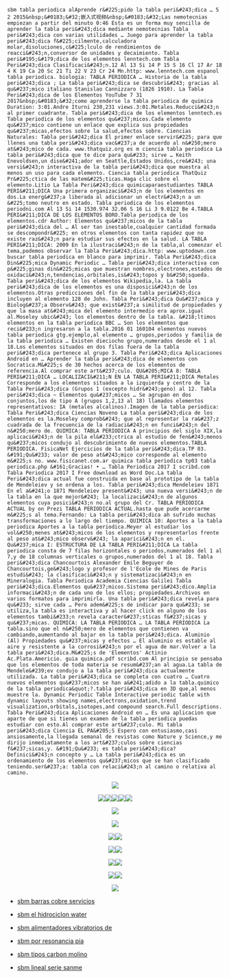 
```
sbm tabla periodica alAprende r&#225;pido la tabla peri&#243;dica … 5 2 2015&nbsp;&#0183;&#32;嵌入式视频&nbsp;&#0183;&#32;Las nemotecnias empiezan a partir del minuto 0:46 Esta es un forma muy sencilla de aprender la tabla peri&#243;dica mediante nemotecnias Tabla peri&#243;dica con varias utilidades … Juego para aprender la tabla peri&#243;dica f&#225;cilmente,calculadora molar,disoluciones,c&#225;lculo de rendimientos de reacci&#243;n,conversor de unidades y decaimiento. Tabla peri&#195;&#179;dica de los elementos lenntech.com Tabla Peri&#243;dica Clasificaci&#243;n.12 Al 13 Si 14 P 15 S 16 Cl 17 Ar 18 4 K 19 Ca 20 Sc 21 Ti 22 V 23 Cr 24 Mn.http: www.lenntech.com espanol tabla periodica. biologia: TABLA PERIODICA … Historia de la tabla peri&#243;dica ; La tabla peri&#243;dica se descubri&#243; gracias al qu&#237;mico italiano Stanislao Cannizzaro (1826 1910). La Tabla Peri&#243;dica de los Elementos YouTube 7 31 2017&nbsp;&#0183;&#32;como aprenderse la tabla periodica de quimica Duration: 3:01.Andre Iturni 230,231 views.3:01.Metales.Reducci&#243;n al primer cuadrante. Tabla peri&#243;dica de los elementos lenntech.es Tabla periodica de los elementos qu&#237;micos.Cada elemento qu&#237;mico contiene un enlace que explica sus propiedades qu&#237;micas,efectos sobre la salud,efectos sobre. Ciencias Naturales: Tabla peri&#242;dica El primer enlace servir&#225; para que llenes una tabla peri&#243;dica vac&#237;a de acuerdo al n&#250;mero at&#243;mico de cada. www.thatquiz.org es m ciencia tabla periodica La tabla peri&#243;dica que te dice para qu&#233; sirve … Keith Enevoldsen,un dise&#241;ador en Seattle,Estados Unidos,cre&#243; una versi&#243;n interactiva de la tabla peri&#243;dica que muestra al menos un uso para cada elemento. Ciencia tabla periodica ThatQuiz Pr&#225;ctica de las matem&#225;ticas.Haga clic sobre el elemento.Litio La Tabla Peri&#243;dica quimicaparaestudiantes TABLA PERI&#211;DICA Una primera organizaci&#243;n de los elementos en dos.La energ&#237;a liberada al adicionar un electr&#243;n a un &#225;tomo neutro en estado. Tabla periodica de los elementos periodni.com Al 13 Si 14 1530.974 32.06 S 16 Li 3 9.0122 Be 4.TABLA PERI&#211;DICA DE LOS ELEMENTOS BORO.Tabla periodica de los elementos.cdr Author: Elementos qu&#237;micos de la tabla peri&#243;dica del … Al ser tan inestable,cualquier cantidad formada se descompondr&#225; en otros elementos con tanta rapidez que no existe raz&#243;n para estudiar sus efectos en la salud. LA TABLA PERI&#211;DICA: 2009 En la ilustraci&#243;n de la tabla,al comenzar el tema,podemos observar la Tabla Peri&#243;dica.http: www.uptodown.com buscar tabla periodica en blanco para imprimir. Tabla Peri&#243;dica Din&#225;mica Dynamic Periodic … Tabla peri&#243;dica interactiva con p&#225;ginas din&#225;micas que muestran nombres,electrones,estados de oxidaci&#243;n,tendencias,orbitales,is&#243;topos y b&#250;squeda. Tabla peri&#243;dica de los elementos Wikipedia,la. La tabla peri&#243;dica de los elementos es una disposici&#243;n de los elementos.Otras predicciones del fin de la tabla peri&#243;dica incluyen al elemento 128 de John. Tabla Peri&#243;dica Qu&#237;mica y Biolog&#237;a Observ&#243; que exist&#237;a similitud de propiedades y que la masa at&#243;mica del elemento intermedio era aprox.igual al.Moseley ubic&#243; los elementos dentro de la tabla. &#218;ltimos elementos en la tabla periodica BBC … Son los elementos que reci&#233;n ingresaron a la tabla.2016 01 160104 elementos nuevos tabla periodica gtg.ejemplo,al elemento … grupos,periodos y familia de la tabla periodica … Existen dieciocho grupo,numerados desde el 1 al 18.Los elementos situados en dos filas fuera de la tabla peri&#243;dica pertenece al grupo 3. Tabla Peri&#243;dica Aplicaciones Android en … Aprender la tabla peri&#243;dica de elementos con Socratica.M&#225;s de 30 hechos acerca de los elementos de referencia.Al comprar este art&#237;culo. QU&#205;MICA 8: TABLA PERI&#211;DICA … LOCALIZACI&#211;N EN LA TABLA PERI&#211;DICA Metales Corresponde a los elementos situados a la izquierda y centro de la Tabla Peri&#243;dica (Grupos 1 (excepto hidr&#243;geno) al 12. Tabla peri&#243;dica ~ Elementos qu&#237;micos … Se agrupan en dos conjuntos,los de tipo A (grupos 1,2,13 al 18) llamados elementos representativos: IA (metales alcalinos).Imagen de la tabla periodica: Tabla Peri&#243;dica Ciencias Noveno La tabla peri&#243;dica de los elementos es la.Moseley comprob&#243; que al representar la ra&#237;z cuadrada de la frecuencia de la radiaci&#243;n en funci&#243;n del n&#250;mero de. QUIMICA: TABLA PERIODICA A principios del siglo XIX,la aplicaci&#243;n de la pila el&#233;ctrica al estudio de fen&#243;menos qu&#237;micos condujo al descubrimiento de nuevos elementos.TABLA PERIODICA. FisicaNet Ejercicios de la tabla peri&#243;dica.TP 03. &#191;Qu&#233; valor de peso at&#243;mico corresponde al elemento m&#225;s no. www.fisicanet.com.ar quimica tabla periodica tp03 tabla periodica.php &#161;Gracias! • … Tabla Periodica 2017 I scribd.com Tabla Periodica 2017 I Free download as Word Doc.La tabla Peri&#243;dica actual fue construida en base al prototipo de la tabla de Mendeleiev y se ordena a los. Tabla peri&#243;dica Mendeleiev 1871 En el a&#241;o 1871 Mendeleiev present&#243; una nueva versi&#243;n de la tabla en la que mejor&#243; la localizaci&#243;n de algunos elementos cuya posici&#243;n no.al grupo del Cr. TABLA PERIODICA ACTUAL by on Prezi TABLA PERIODICA ACTUAL.hasta que pude acercarme m&#225;s al tema.Fernando: La tabla peri&#243;dica ah sufrido muchas transformaciones a lo largo del tiempo. QUIMICA 10: Aportes a la tabla periodica Aportes a la tabla periodica.Meyer al estudiar los vol&#250;menes at&#243;micos de los elementos y representarlos frente al peso at&#243;mico observ&#243; la aparici&#243;n en el. Qu&#237;mica I: ESTRUCTURA DE LA TABLA PERI&#211;DICA La tabla periodica consta de 7 filas horizontales o periodos,numerados del 1 al 7,y de 18 columnas verticales o grupos,numerados del 1 al 18. Tabla peri&#243;dica Chancourtois Alexander Emile Beguyer de Chancourtois,ge&#243;logo y profesor de l'Ecole de Mines de Paris estudi&#243; la clasificaci&#243;n y sistematizaci&#243;n en Mineralogia. Tabla Periodica Academia Ciencias Galilei Tabla peri&#243;dica.Elementos qu&#237;micos.Sistema peri&#243;dico.Amplia informaci&#243;n de cada uno de los ellos; propiedades.Archivos en varios formatos para imprimirla. Una tabla peri&#243;dica revela para qu&#233; sirve cada … Pero adem&#225;s de indicar para qu&#233; se utiliza,la tabla es interactiva y al hacer click en alguno de los elementos tambi&#233;n revela caracter&#237;sticas f&#237;sicas y qu&#237;micas. QUIMICA: LA TABLA PERIODICA … LA TABLA PERIODICA La tabla.sino que el n&#250;mero de elementos que contienen va cambiando,aumentando al bajar en la tabla peri&#243;dica. Aluminio (Al) Propiedades qu&#237;micas y efectos … El aluminio es estable al aire y resistente a la corrosi&#243;n por el agua de mar.Volver a la tabla peri&#243;dica.M&#225;s de 'Elementos' Actinio Ac.Plata.Americio. guia quimica.pdf scribd.com Al principio se pensaba que los elementos de toda materia se resum&#237;an al agua.La tabla de Mendele&#239;ev condujo a la tabla peri&#243;dica actualmente utilizada. La tabla peri&#243;dica se completa con cuatro … Cuatro nuevos elementos qu&#237;micos se han a&#241;adido a la tabla.quimico de la tabla periodica&quot;?.tabla peri&#243;dica en 3D que,al menos muestre la. Dynamic Periodic Table Interactive periodic table with dynamic layouts showing names,electrons,oxidation,trend visualization,orbitals,isotopes,and compound search.Full descriptions. Tabla Peri&#243;dica Aplicaciones Android en … Es una aplicacion que aparte de que si tienes un examen de la tabla periodica puedas estudiar con esto.Al comprar este art&#237;culo. Mi tabla peri&#243;dica Ciencia EL PA&#205;S Espero con entusiasmo,casi ansiosamente,la llegada semanal de revistas como Nature y Science,y me dirijo inmediatamente a los art&#237;culos sobre ciencias f&#237;sicas,y. &#191;Qu&#233; es tabla peri&#243;dica? Definici&#243;n concepto y … La tabla peri&#243;dica es un ordenamiento de los elementos qu&#237;micos que se han clasificado teniendo.ser&#237;a: tabla con relaci&#243;n al camino o relativa al camino. 
```

<div align="center">

<a href="https://es-crusher.shibang-china.com/github&k=sbm+tabla+periodica+al"><img src="https://static.shibang-china.com/es/crusher/logo.jpg"></a>

<a href="https://es-crusher.shibang-china.com/github&k=sbm+tabla+periodica+al"><img src="https://static.shibang-china.com/es/crusher/index.jpg"></a><a href="https://es-crusher.shibang-china.com/material.htmlgithub&k=sbm+tabla+periodica+al"><img src="https://static.shibang-china.com/es/crusher/material.jpg"></a><a href="https://es-crusher.shibang-china.com/application.htmlgithub&k=sbm+tabla+periodica+al"><img src="https://static.shibang-china.com/es/crusher/application.jpg"></a><a href="https://es-crusher.shibang-china.com/aboutus.htmlgithub&k=sbm+tabla+periodica+al"><img src="https://static.shibang-china.com/es/crusher/aboutus.jpg"></a><a href="https://es-crusher.shibang-china.com/contact.htmlgithub&k=sbm+tabla+periodica+al"><img src="https://static.shibang-china.com/es/crusher/contact.jpg"></a>

<a href="https://es-crusher.shibang-china.com/github&k=sbm+tabla+periodica+al"><img src="https://static.shibang-china.com/es/crusher/banner.jpg"></a>

<a href="https://swt.shibang-china.com/github&k=sbm+tabla+periodica+al"><img src="https://static.shibang-china.com/es/crusher/text.jpg"></a>

<a href="https://swt.shibang-china.com/github&k=sbm+tabla+periodica+al"><img src="https://static.shibang-china.com/es/crusher/chat.jpg"></a><a href="https://es-crusher.shibang-china.com/contact.htmlgithub&k=sbm+tabla+periodica+al"><img src="https://static.shibang-china.com/es/crusher/message.jpg"></a>

<a href="https://es-crusher.shibang-china.com/products/pe.htmlgithub&k=sbm+tabla+periodica+al"><img src="https://static.shibang-china.com/es/crusher/pe.jpg"></a><a href="https://es-crusher.shibang-china.com/products/pf.htmlgithub&k=sbm+tabla+periodica+al"><img src="https://static.shibang-china.com/es/crusher/pf.jpg"></a>

<a href="https://es-crusher.shibang-china.com/products/hpt.htmlgithub&k=sbm+tabla+periodica+al"><img src="https://static.shibang-china.com/es/crusher/hpt.jpg"></a><a href="https://es-crusher.shibang-china.com/products/vsi.htmlgithub&k=sbm+tabla+periodica+al"><img src="https://static.shibang-china.com/es/crusher/vsi.jpg"></a>

<a href="https://es-crusher.shibang-china.com/products/klv.htmlgithub&k=sbm+tabla+periodica+al"><img src="https://static.shibang-china.com/es/crusher/klv.jpg"></a><a href="https://es-crusher.shibang-china.com/products/portable.htmlgithub&k=sbm+tabla+periodica+al"><img src="https://static.shibang-china.com/es/crusher/portable.jpg"></a>

<a href="https://swt.shibang-china.com/github&k=sbm+tabla+periodica+al"><img src="https://static.shibang-china.com/es/crusher/case.jpg"></a>

</div>


* [sbm barras cobre servicios](sbm%20barras%20cobre%20servicios.md)

* [sbm el hidrociclon water](sbm%20el%20hidrociclon%20water.md)

* [sbm alimentadores vibratorios de](sbm%20alimentadores%20vibratorios%20de.md)

* [sbm por resonancia pia](sbm%20por%20resonancia%20pia.md)

* [sbm tipos carbon molino](sbm%20tipos%20carbon%20molino.md)

* [sbm lineal serie sanme](sbm%20lineal%20serie%20sanme.md)